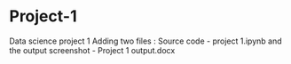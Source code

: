 # Project-1
Data science project 1
Adding two files : Source code - project 1.ipynb and the output screenshot - Project 1 output.docx
